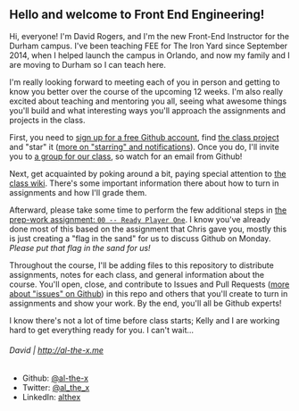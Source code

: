 ## Hello and welcome to Front End Engineering!

Hi, everyone! I'm David Rogers, and I'm the new Front-End Instructor for the Durham campus. I've been teaching FEE for The Iron Yard since September 2014, when I helped launch the campus in Orlando, and now my family and I are moving to Durham so I can teach here.

I'm really looking forward to meeting each of you in person and getting to know you better over the course of the upcoming 12 weeks. I'm also really excited about teaching and mentoring you all, seeing what awesome things you'll build and what interesting ways you'll approach the assignments and projects in the class.

First, you need to [sign up for a free Github account](http://github.com/signup), find [the class project](https://github.com/TIY-Durham/2015-FALL-FEE) and "star" it ([more on "starring" and notifications](https://help.github.com/articles/about-stars)). Once you do, I'll invite you to [a group for our class](https://github.com/orgs/TIY-Durham/teams/2015-fall-fee), so watch for an email from Github!

Next, get acquainted by poking around a bit, paying special attention to [the class wiki](https://github.com/TIY-Durham/2015-FALL-FEE/wiki). There's some important information there about how to turn in assignments and how I'll grade them.

Afterward, please take some time to perform the few additional steps in [the prep-work assignment: `00 -- Ready Player One`](https://github.com/TIY-Durham/2015-FALL-FEE/blob/master/00--Ready-Player-One). I know you've already done most of this based on the assignment that Chris gave you, mostly this is just creating a "flag in the sand" for us to discuss Github on Monday. _Please put that flag in the sand for us!_

Throughout the course, I'll be adding files to this repository to distribute assignments, notes for each class, and general information about the course. You'll open, close, and contribute to Issues and Pull Requests ([more about "issues" on Github](https://help.github.com/articles/about-issues)) in this repo and others that you'll create to turn in assignments and show your work.  By the end, you'll all be Github experts!

I know there's not a lot of time before class starts; Kelly and I are working hard to get everything ready for you. I can't wait...

###### David | http://al-the-x.me

* Github: [@al-the-x](https://github.com/al-the-x)
* Twitter: [@al_the_x](https://twitter.com/al_the_x)
* LinkedIn: [althex](https://linkedin.com/in/althex)
